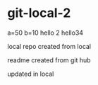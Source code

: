 # git-local-2

a=50
b=10
hello 2
hello34

local repo created from local

readme created from git hub

updated in local 
